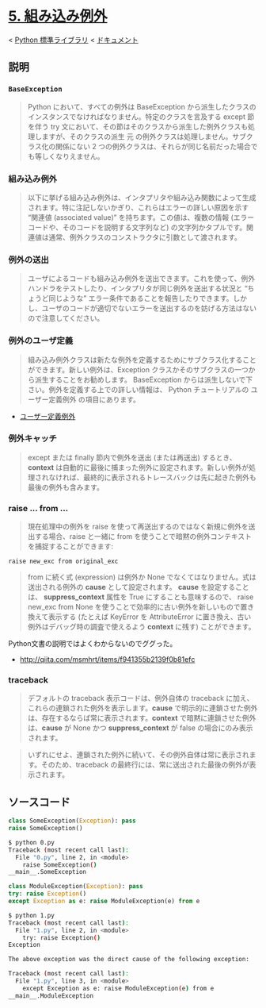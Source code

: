 # [5. 組み込み例外](https://docs.python.jp/3/library/exceptions.html#built-in-exceptions)

< [Python 標準ライブラリ](https://docs.python.jp/3/library/index.html#the-python-standard-library) < [ドキュメント](https://docs.python.jp/3/index.html)

## 説明

### `BaseException`

> Python において、すべての例外は BaseException から派生したクラスのインスタンスでなければなりません。特定のクラスを言及する except 節を伴う try 文において、その節はそのクラスから派生した例外クラスも処理しますが、そのクラスの派生 元 の例外クラスは処理しません。サブクラス化の関係にない 2 つの例外クラスは、それらが同じ名前だった場合でも等しくなりえません。

### 組み込み例外

> 以下に挙げる組み込み例外は、インタプリタや組み込み関数によって生成されます。特に注記しないかぎり、これらはエラーの詳しい原因を示す “関連値 (associated value)” を持ちます。この値は、複数の情報 (エラーコードや、そのコードを説明する文字列など) の文字列かタプルです。関連値は通常、例外クラスのコンストラクタに引数として渡されます。

### 例外の送出

> ユーザによるコードも組み込み例外を送出できます。これを使って、例外ハンドラをテストしたり、インタプリタが同じ例外を送出する状況と “ちょうど同じような” エラー条件であることを報告したりできます。しかし、ユーザのコードが適切でないエラーを送出するのを妨げる方法はないので注意してください。

### 例外のユーザ定義

> 組み込み例外クラスは新たな例外を定義するためにサブクラス化することができます。新しい例外は、Exception クラスかそのサブクラスの一つから派生することをお勧めします。 BaseException からは派生しないで下さい。例外を定義する上での詳しい情報は、 Python チュートリアルの ユーザー定義例外 の項目にあります。

* [ユーザー定義例外](https://docs.python.jp/3/tutorial/errors.html#tut-userexceptions)

### 例外キャッチ

> except または finally 節内で例外を送出 (または再送出) するとき、__context__ は自動的に最後に捕まった例外に設定されます。新しい例外が処理されなければ、最終的に表示されるトレースバックは先に起きた例外も最後の例外も含みます。

### raise ... from ...

> 現在処理中の例外を raise を使って再送出するのではなく新規に例外を送出する場合、raise と一緒に from を使うことで暗黙の例外コンテキストを捕捉することができます:

```pytnon
raise new_exc from original_exc
```

> from に続く式 (expression) は例外か None でなくてはなりません。式は送出される例外の __cause__ として設定されます。 __cause__ を設定することは、 __suppress_context__ 属性を True にすることも意味するので、 raise new_exc from None を使うことで効率的に古い例外を新しいもので置き換えて表示する (たとえば KeyError を AttributeError に置き換え、古い例外はデバッグ時の調査で使えるよう __context__ に残す) ことができます。

Python文書の説明ではよくわからないのでググった。

* http://qiita.com/msmhrt/items/f941355b2139f0b81efc

### traceback

> デフォルトの traceback 表示コードは、例外自体の traceback に加え、これらの連鎖された例外を表示します。__cause__ で明示的に連鎖させた例外は、存在するならば常に表示されます。__context__ で暗黙に連鎖させた例外は、__cause__ が None かつ __suppress_context__ が false の場合にのみ表示されます。

> いずれにせよ、連鎖された例外に続いて、その例外自体は常に表示されます。そのため、traceback の最終行には、常に送出された最後の例外が表示されます。

## ソースコード

```python
class SomeException(Exception): pass
raise SomeException()
```
```sh
$ python 0.py 
Traceback (most recent call last):
  File "0.py", line 2, in <module>
    raise SomeException()
__main__.SomeException
```

```python
class ModuleException(Exception): pass
try: raise Exception()
except Exception as e: raise ModuleException(e) from e
```
```sh
$ python 1.py 
Traceback (most recent call last):
  File "1.py", line 2, in <module>
    try: raise Exception()
Exception

The above exception was the direct cause of the following exception:

Traceback (most recent call last):
  File "1.py", line 3, in <module>
    except Exception as e: raise ModuleException(e) from e
__main__.ModuleException
```

